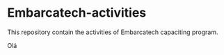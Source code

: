 # Embarcatech-activities
This repository contain the activities of Embarcatech capaciting program.

Olá
